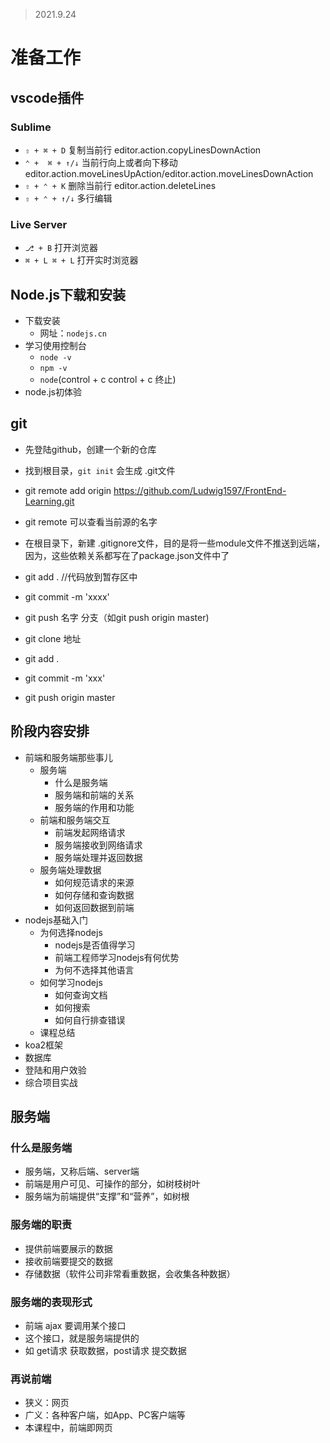 >2021.9.24

# 准备工作

## vscode插件

### Sublime

- `⇧ + ⌘ + D` 复制当前行 editor.action.copyLinesDownAction
- `⌃ +  ⌘ + ↑/↓` 当前行向上或者向下移动 editor.action.moveLinesUpAction/editor.action.moveLinesDownAction
- `⇧ + ⌃ + K` 删除当前行 editor.action.deleteLines
- `⇧ + ⌃ + ↑/↓` 多行编辑

### Live Server

- `⎇ + B` 打开浏览器
- `⌘ + L ⌘ + L` 打开实时浏览器

## Node.js下载和安装

- 下载安装   
  - 网址：`nodejs.cn`
- 学习使用控制台
  - `node -v`
  - `npm -v`
  - `node`(control + c control + c 终止)
- node.js初体验

## git

- 先登陆github，创建一个新的仓库
- 找到根目录，`git init` 会生成 .git文件
- git remote add origin https://github.com/Ludwig1597/FrontEnd-Learning.git
- git remote 可以查看当前源的名字
- 在根目录下，新建 .gitignore文件，目的是将一些module文件不推送到远端，因为，这些依赖关系都写在了package.json文件中了
- git add . //代码放到暂存区中
- git commit -m 'xxxx'
- git push 名字 分支（如git push origin master)

- git clone 地址
- git add .
- git commit -m 'xxx'
- git push origin master

## 阶段内容安排

- 前端和服务端那些事儿
  - 服务端
    - 什么是服务端
    - 服务端和前端的关系
    - 服务端的作用和功能
  - 前端和服务端交互
    - 前端发起网络请求
    - 服务端接收到网络请求
    - 服务端处理并返回数据
  - 服务端处理数据
    - 如何规范请求的来源
    - 如何存储和查询数据
    - 如何返回数据到前端
- nodejs基础入门
  - 为何选择nodejs
    - nodejs是否值得学习
    - 前端工程师学习nodejs有何优势
    - 为何不选择其他语言
  - 如何学习nodejs
    - 如何查询文档
    - 如何搜索
    - 如何自行排查错误 
  - 课程总结
- koa2框架
- 数据库
- 登陆和用户效验
- 综合项目实战

## 服务端

### 什么是服务端

- 服务端，又称后端、server端
- 前端是用户可见、可操作的部分，如树枝树叶
- 服务端为前端提供“支撑”和“营养”，如树根   

### 服务端的职责

- 提供前端要展示的数据
- 接收前端要提交的数据
- 存储数据（软件公司非常看重数据，会收集各种数据）  

### 服务端的表现形式

- 前端 ajax 要调用某个接口
- 这个接口，就是服务端提供的
- 如 get请求 获取数据，post请求 提交数据

### 再说前端

- 狭义：网页
- 广义：各种客户端，如App、PC客户端等
- 本课程中，前端即网页
